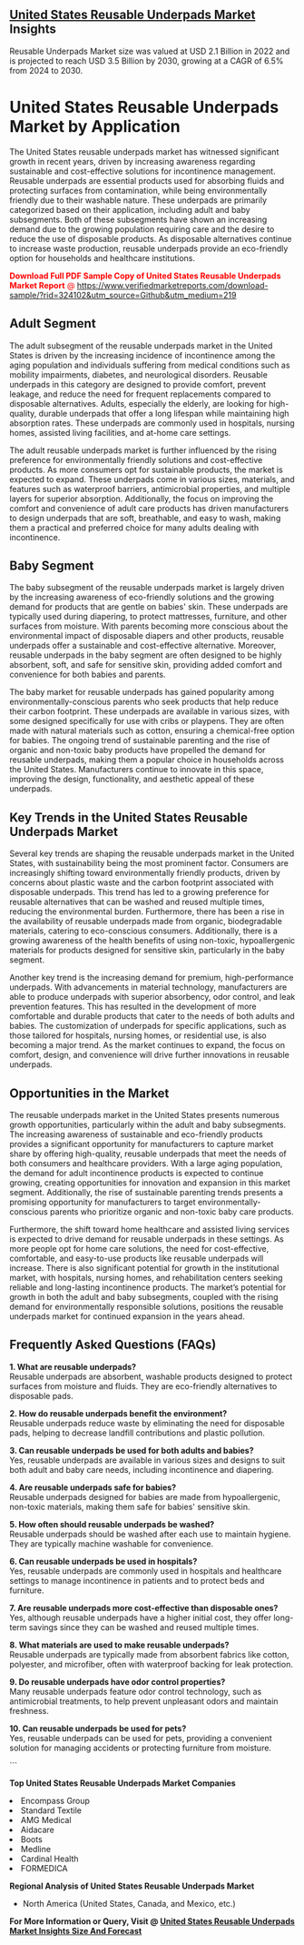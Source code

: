<h2><a href="https://www.verifiedmarketreports.com/download-sample/?rid=324102&amp;utm_source=Github&amp;utm_medium=219" target="_blank">United States Reusable Underpads Market</a> Insights</h2><p>Reusable Underpads Market size was valued at USD 2.1 Billion in 2022 and is projected to reach USD 3.5 Billion by 2030, growing at a CAGR of 6.5% from 2024 to 2030.</p><p> <h1>United States Reusable Underpads Market by Application</h1> <p>The United States reusable underpads market has witnessed significant growth in recent years, driven by increasing awareness regarding sustainable and cost-effective solutions for incontinence management. Reusable underpads are essential products used for absorbing fluids and protecting surfaces from contamination, while being environmentally friendly due to their washable nature. These underpads are primarily categorized based on their application, including adult and baby subsegments. Both of these subsegments have shown an increasing demand due to the growing population requiring care and the desire to reduce the use of disposable products. As disposable alternatives continue to increase waste production, reusable underpads provide an eco-friendly option for households and healthcare institutions.</p> <p><p><span class=""><span style="color: #ff0000;"><strong>Download Full PDF Sample Copy of United States Reusable Underpads Market Report</strong> @ </span><a href="https://www.verifiedmarketreports.com/download-sample/?rid=324102&amp;utm_source=Github&amp;utm_medium=219" target="_blank">https://www.verifiedmarketreports.com/download-sample/?rid=324102&amp;utm_source=Github&amp;utm_medium=219</a></span></p></p> <h2>Adult Segment</h2> <p>The adult subsegment of the reusable underpads market in the United States is driven by the increasing incidence of incontinence among the aging population and individuals suffering from medical conditions such as mobility impairments, diabetes, and neurological disorders. Reusable underpads in this category are designed to provide comfort, prevent leakage, and reduce the need for frequent replacements compared to disposable alternatives. Adults, especially the elderly, are looking for high-quality, durable underpads that offer a long lifespan while maintaining high absorption rates. These underpads are commonly used in hospitals, nursing homes, assisted living facilities, and at-home care settings.</p> <p>The adult reusable underpads market is further influenced by the rising preference for environmentally friendly solutions and cost-effective products. As more consumers opt for sustainable products, the market is expected to expand. These underpads come in various sizes, materials, and features such as waterproof barriers, antimicrobial properties, and multiple layers for superior absorption. Additionally, the focus on improving the comfort and convenience of adult care products has driven manufacturers to design underpads that are soft, breathable, and easy to wash, making them a practical and preferred choice for many adults dealing with incontinence.</p> <h2>Baby Segment</h2> <p>The baby subsegment of the reusable underpads market is largely driven by the increasing awareness of eco-friendly solutions and the growing demand for products that are gentle on babies' skin. These underpads are typically used during diapering, to protect mattresses, furniture, and other surfaces from moisture. With parents becoming more conscious about the environmental impact of disposable diapers and other products, reusable underpads offer a sustainable and cost-effective alternative. Moreover, reusable underpads in the baby segment are often designed to be highly absorbent, soft, and safe for sensitive skin, providing added comfort and convenience for both babies and parents.</p> <p>The baby market for reusable underpads has gained popularity among environmentally-conscious parents who seek products that help reduce their carbon footprint. These underpads are available in various sizes, with some designed specifically for use with cribs or playpens. They are often made with natural materials such as cotton, ensuring a chemical-free option for babies. The ongoing trend of sustainable parenting and the rise of organic and non-toxic baby products have propelled the demand for reusable underpads, making them a popular choice in households across the United States. Manufacturers continue to innovate in this space, improving the design, functionality, and aesthetic appeal of these underpads.</p> <h2>Key Trends in the United States Reusable Underpads Market</h2> <p>Several key trends are shaping the reusable underpads market in the United States, with sustainability being the most prominent factor. Consumers are increasingly shifting toward environmentally friendly products, driven by concerns about plastic waste and the carbon footprint associated with disposable underpads. This trend has led to a growing preference for reusable alternatives that can be washed and reused multiple times, reducing the environmental burden. Furthermore, there has been a rise in the availability of reusable underpads made from organic, biodegradable materials, catering to eco-conscious consumers. Additionally, there is a growing awareness of the health benefits of using non-toxic, hypoallergenic materials for products designed for sensitive skin, particularly in the baby segment.</p> <p>Another key trend is the increasing demand for premium, high-performance underpads. With advancements in material technology, manufacturers are able to produce underpads with superior absorbency, odor control, and leak prevention features. This has resulted in the development of more comfortable and durable products that cater to the needs of both adults and babies. The customization of underpads for specific applications, such as those tailored for hospitals, nursing homes, or residential use, is also becoming a major trend. As the market continues to expand, the focus on comfort, design, and convenience will drive further innovations in reusable underpads.</p> <h2>Opportunities in the Market</h2> <p>The reusable underpads market in the United States presents numerous growth opportunities, particularly within the adult and baby subsegments. The increasing awareness of sustainable and eco-friendly products provides a significant opportunity for manufacturers to capture market share by offering high-quality, reusable underpads that meet the needs of both consumers and healthcare providers. With a large aging population, the demand for adult incontinence products is expected to continue growing, creating opportunities for innovation and expansion in this market segment. Additionally, the rise of sustainable parenting trends presents a promising opportunity for manufacturers to target environmentally-conscious parents who prioritize organic and non-toxic baby care products.</p> <p>Furthermore, the shift toward home healthcare and assisted living services is expected to drive demand for reusable underpads in these settings. As more people opt for home care solutions, the need for cost-effective, comfortable, and easy-to-use products like reusable underpads will increase. There is also significant potential for growth in the institutional market, with hospitals, nursing homes, and rehabilitation centers seeking reliable and long-lasting incontinence products. The market’s potential for growth in both the adult and baby subsegments, coupled with the rising demand for environmentally responsible solutions, positions the reusable underpads market for continued expansion in the years ahead.</p> <h2>Frequently Asked Questions (FAQs)</h2> <p><strong>1. What are reusable underpads?</strong><br>Reusable underpads are absorbent, washable products designed to protect surfaces from moisture and fluids. They are eco-friendly alternatives to disposable pads.</p> <p><strong>2. How do reusable underpads benefit the environment?</strong><br>Reusable underpads reduce waste by eliminating the need for disposable pads, helping to decrease landfill contributions and plastic pollution.</p> <p><strong>3. Can reusable underpads be used for both adults and babies?</strong><br>Yes, reusable underpads are available in various sizes and designs to suit both adult and baby care needs, including incontinence and diapering.</p> <p><strong>4. Are reusable underpads safe for babies?</strong><br>Reusable underpads designed for babies are made from hypoallergenic, non-toxic materials, making them safe for babies' sensitive skin.</p> <p><strong>5. How often should reusable underpads be washed?</strong><br>Reusable underpads should be washed after each use to maintain hygiene. They are typically machine washable for convenience.</p> <p><strong>6. Can reusable underpads be used in hospitals?</strong><br>Yes, reusable underpads are commonly used in hospitals and healthcare settings to manage incontinence in patients and to protect beds and furniture.</p> <p><strong>7. Are reusable underpads more cost-effective than disposable ones?</strong><br>Yes, although reusable underpads have a higher initial cost, they offer long-term savings since they can be washed and reused multiple times.</p> <p><strong>8. What materials are used to make reusable underpads?</strong><br>Reusable underpads are typically made from absorbent fabrics like cotton, polyester, and microfiber, often with waterproof backing for leak protection.</p> <p><strong>9. Do reusable underpads have odor control properties?</strong><br>Many reusable underpads feature odor control technology, such as antimicrobial treatments, to help prevent unpleasant odors and maintain freshness.</p> <p><strong>10. Can reusable underpads be used for pets?</strong><br>Yes, reusable underpads can be used for pets, providing a convenient solution for managing accidents or protecting furniture from moisture.</p> ```</p><p><strong>Top United States Reusable Underpads Market Companies</strong></p><div data-test-id=""><p><li>Encompass Group</li><li> Standard Textile</li><li> AMG Medical</li><li> Aidacare</li><li> Boots</li><li> Medline</li><li> Cardinal Health</li><li> FORMEDICA</li></p><div><strong>Regional Analysis of&nbsp;United States Reusable Underpads Market</strong></div><ul><li dir="ltr"><p dir="ltr">North America&nbsp;(United States, Canada, and Mexico, etc.)</p></li></ul><p><strong>For More Information or Query, Visit @&nbsp;</strong><strong><a href="https://www.verifiedmarketreports.com/product/reusable-underpads-market/?utm_source=Github&amp;utm_medium=219" target="_blank">United States Reusable Underpads Market Insights Size And Forecast</a></strong></p></div>
